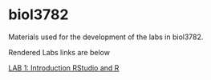 # biol3782
Materials used for the development of the labs in biol3782.

Rendered Labs links are below

[LAB 1: Introduction RStudio and R](https://diego-ibarra.github.io/biol3782/week1)
